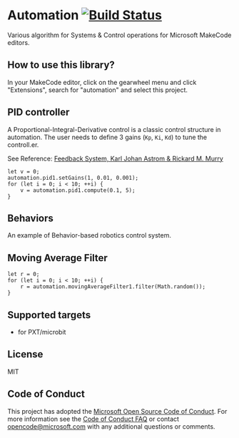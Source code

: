 # Automation [![Build Status](https://travis-ci.org/janlindblom/pxt-microbit-automation.svg?branch=master)](https://travis-ci.org/janlindblom/pxt-microbit-automation)

Various algorithm for Systems & Control operations for Microsoft MakeCode editors.

## How to use this library?

In your MakeCode editor, click on the gearwheel menu and click "Extensions", search for "automation"
and select this project.

## PID controller

A Proportional-Integral-Derivative control is a classic control structure in automation.
The user needs to define 3 gains (``Kp``, ``Ki``, ``Kd``) to tune the controll.er.

See Reference: [Feedback System, Karl Johan Astrom & Rickard M. Murry](https://press.princeton.edu/titles/8701.html)

```blocks
let v = 0;
automation.pid1.setGains(1, 0.01, 0.001);
for (let i = 0; i < 10; ++i) {
    v = automation.pid1.compute(0.1, 5);
}
```

## Behaviors

An example of Behavior-based robotics control system.

## Moving Average Filter

```blocks
let r = 0;
for (let i = 0; i < 10; ++i) {
    r = automation.movingAverageFilter1.filter(Math.random());
}
```

## Supported targets

* for PXT/microbit

## License

MIT

## Code of Conduct

This project has adopted the [Microsoft Open Source Code of Conduct](https://opensource.microsoft.com/codeofconduct/). For more information see the [Code of Conduct FAQ](https://opensource.microsoft.com/codeofconduct/faq/) or contact [opencode@microsoft.com](mailto:opencode@microsoft.com) with any additional questions or comments.
